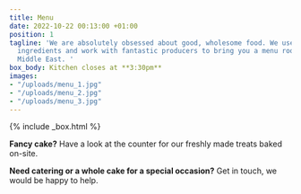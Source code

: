 ```yaml
---
title: Menu
date: 2022-10-22 00:13:00 +01:00
position: 1
tagline: 'We are absolutely obsessed about good, wholesome food. We use the freshest
  ingredients and work with fantastic producers to bring you a menu rooted in the
  Middle East. '
box_body: Kitchen closes at **3:30pm**
images:
- "/uploads/menu_1.jpg"
- "/uploads/menu_2.jpg"
- "/uploads/menu_3.jpg"
---
```


{% include _box.html %}

**Fancy cake?** Have a look at the counter for our freshly made treats baked on-site.

**Need catering or a whole cake for a special occasion?** Get in touch, we would be happy to help. 